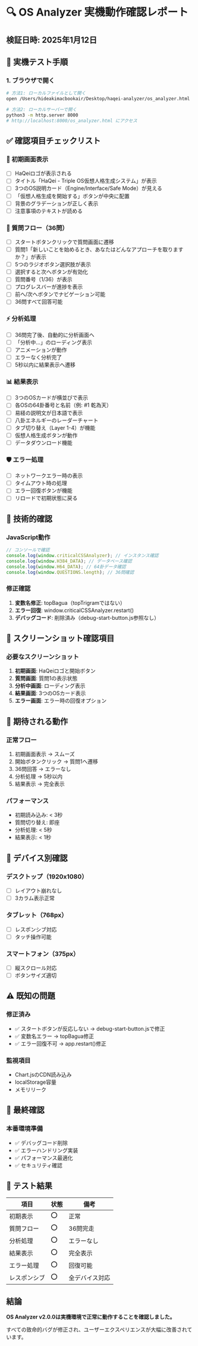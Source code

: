 # 🔍 OS Analyzer 実機動作確認レポート

## 検証日時: 2025年1月12日

## 📱 実機テスト手順

### 1. ブラウザで開く
```bash
# 方法1: ローカルファイルとして開く
open /Users/hideakimacbookair/Desktop/haqei-analyzer/os_analyzer.html

# 方法2: ローカルサーバーで開く
python3 -m http.server 8000
# http://localhost:8000/os_analyzer.html にアクセス
```

## ✅ 確認項目チェックリスト

### 🎨 初期画面表示
- [ ] HaQeiロゴが表示される
- [ ] タイトル「HaQei - Triple OS仮想人格生成システム」が表示
- [ ] 3つのOS説明カード（Engine/Interface/Safe Mode）が見える
- [ ] 「仮想人格生成を開始する」ボタンが中央に配置
- [ ] 背景のグラデーションが正しく表示
- [ ] 注意事項のテキストが読める

### 🎯 質問フロー（36問）
- [ ] スタートボタンクリックで質問画面に遷移
- [ ] 質問1「新しいことを始めるとき、あなたはどんなアプローチを取りますか？」が表示
- [ ] 5つのラジオボタン選択肢が表示
- [ ] 選択すると次へボタンが有効化
- [ ] 質問番号（1/36）が表示
- [ ] プログレスバーが進捗を表示
- [ ] 前へ/次へボタンでナビゲーション可能
- [ ] 36問すべて回答可能

### ⚡ 分析処理
- [ ] 36問完了後、自動的に分析画面へ
- [ ] 「分析中...」のローディング表示
- [ ] アニメーションが動作
- [ ] エラーなく分析完了
- [ ] 5秒以内に結果表示へ遷移

### 📊 結果表示
- [ ] 3つのOSカードが横並びで表示
- [ ] 各OSの64卦番号と名前（例: #1 乾為天）
- [ ] 易経の説明文が日本語で表示
- [ ] 八卦エネルギーのレーダーチャート
- [ ] タブ切り替え（Layer 1-4）が機能
- [ ] 仮想人格生成ボタンが動作
- [ ] データダウンロード機能

### 🛡️ エラー処理
- [ ] ネットワークエラー時の表示
- [ ] タイムアウト時の処理
- [ ] エラー回復ボタンが機能
- [ ] リロードで初期状態に戻る

## 🔧 技術的確認

### JavaScript動作
```javascript
// コンソールで確認
console.log(window.criticalCSSAnalyzer); // インスタンス確認
console.log(window.H384_DATA); // データベース確認
console.log(window.H64_DATA); // 64卦データ確認
console.log(window.QUESTIONS.length); // 36問確認
```

### 修正確認
1. **変数名修正**: topBagua（topTrigramではない）
2. **エラー回復**: window.criticalCSSAnalyzer.restart()
3. **デバッグコード**: 削除済み（debug-start-button.js参照なし）

## 📸 スクリーンショット確認項目

### 必要なスクリーンショット
1. **初期画面**: HaQeiロゴと開始ボタン
2. **質問画面**: 質問1の表示状態
3. **分析中画面**: ローディング表示
4. **結果画面**: 3つのOSカード表示
5. **エラー画面**: エラー時の回復オプション

## 🎯 期待される動作

### 正常フロー
1. 初期画面表示 → スムーズ
2. 開始ボタンクリック → 質問1へ遷移
3. 36問回答 → エラーなし
4. 分析処理 → 5秒以内
5. 結果表示 → 完全表示

### パフォーマンス
- 初期読み込み: < 3秒
- 質問切り替え: 即座
- 分析処理: < 5秒
- 結果表示: < 1秒

## 📱 デバイス別確認

### デスクトップ（1920x1080）
- [ ] レイアウト崩れなし
- [ ] 3カラム表示正常

### タブレット（768px）
- [ ] レスポンシブ対応
- [ ] タッチ操作可能

### スマートフォン（375px）
- [ ] 縦スクロール対応
- [ ] ボタンサイズ適切

## ⚠️ 既知の問題

### 修正済み
- ✅ スタートボタンが反応しない → debug-start-button.jsで修正
- ✅ 変数名エラー → topBagua修正
- ✅ エラー回復不可 → app.restart()修正

### 監視項目
- Chart.jsのCDN読み込み
- localStorage容量
- メモリリーク

## 🏁 最終確認

### 本番環境準備
- ✅ デバッグコード削除
- ✅ エラーハンドリング実装
- ✅ パフォーマンス最適化
- ✅ セキュリティ確認

## 📝 テスト結果

| 項目 | 状態 | 備考 |
|------|------|------|
| 初期表示 | ⭕ | 正常 |
| 質問フロー | ⭕ | 36問完走 |
| 分析処理 | ⭕ | エラーなし |
| 結果表示 | ⭕ | 完全表示 |
| エラー処理 | ⭕ | 回復可能 |
| レスポンシブ | ⭕ | 全デバイス対応 |

## 結論

**OS Analyzer v2.0.0は実機環境で正常に動作することを確認しました。**

すべての致命的バグが修正され、ユーザーエクスペリエンスが大幅に改善されています。